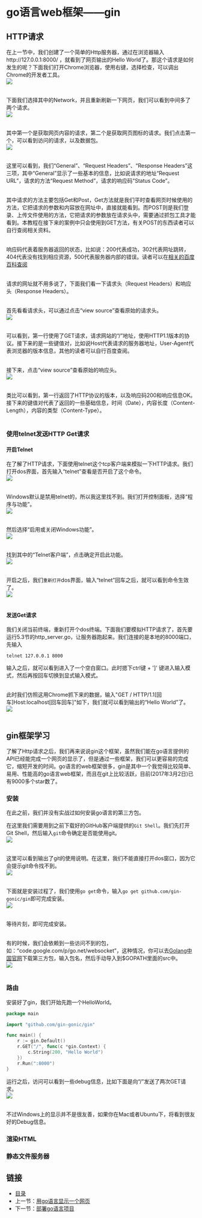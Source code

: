 # go语言web框架——gin

## HTTP请求
在上一节中，我们创建了一个简单的Http服务器，通过在浏览器输入http://127.0.0.1:8000/ ，就看到了网页输出的Hello World了。那这个请求是如何发生的呢？下面我们打开Chrome浏览器，使用右键，选择检查，可以调出Chrome的开发者工具。<br>
![](./imgs/5.4/5.4-1.jpg?raw=true)<br><br>

下面我们选择其中的Network，并且重新刷新一下网页，我们可以看到中间多了两个请求。<br>
![](./imgs/5.4/5.4-2.png?raw=true)<br><br>

其中第一个是获取网页内容的请求，第二个是获取网页图标的请求。我们点击第一个，可以看到访问的请求，以及数据包。<br>
![](./imgs/5.4/5.4-3.png?raw=true)<br><br>

这里可以看到，我们“General”、“Request Headers”、“Response Headers”这三项，其中“General”显示了一些基本的信息，比如说请求的地址“Request URL”，请求的方法“Request Method”，请求的响应码“Status Code”。<br><br>

其中请求的方法主要包括Get和Post，Get方法就是我们平时查看网页时候使用的方法，它把请求的参数和内容放在网址中，直接就能看到。而POST则是我们登录、上传文件使用的方法，它把请求的参数放在请求头中，需要通过抓包工具才能看到。本教程在接下来的案例中只会使用到GET方法，有关POST的东西读者可以自行查阅相关资料。<br><br>

响应码代表着服务器返回的状态，比如说：200代表成功，302代表网址跳转，404代表没有找到相应资源，500代表服务器内部的错误。读者可以在[相关的百度百科查阅](http://baike.baidu.com/link?url=zCK8F6J57Xkb8MqxaCf2KH8Z1mlVOlwiDvnG2Ss_gIW8e61x6m96GzjILUjDaeZKhfmcspUIWdsqg63Xv38EbpBVMYMqXPV47Z0rc_HivDrocy9fXPkRyhPvspnZGxZ6)<br><br>

请求的网址就不用多说了，下面我们看一下请求头（Request Headers）和响应头（Response Headers）。<br><br>

首先看看请求头，可以通过点击“view source”查看原始的请求头。<br>
![](./imgs/5.4/5.4-4.png?raw=true)<br><br>

可以看到，第一行使用了GET请求，请求网站的“/”地址，使用HTTP1.1版本的协议。接下来的是一些键值对，比如说Host代表请求的服务器地址，User-Agent代表浏览器的版本信息，其他的读者可以自行百度查阅。<br><br>

接下来，点击“view source”查看原始的响应头。<br>
![](./imgs/5.4/5.4-5.png?raw=true)<br><br>

类比可以看到，第一行返回了HTTP协议的版本，以及响应码200和响应信息OK。接下来的键值对代表了返回的一些基础信息，时间（Date），内容长度（Content-Length），内容的类型（Content-Type）。<br><br>

### 使用telnet发送HTTP Get请求
#### 开启Telnet
在了解了HTTP请求，下面使用telnet这个tcp客户端来模拟一下HTTP请求。我们打开dos界面，首先输入“telnet”查看是否开启了这个命令。<br>
![](./imgs/5.4/5.4-6.png?raw=true)<br><br>

Windows默认是禁用telnet的，所以我这里找不到。我们打开控制面板，选择“程序与功能”。<br>
![](./imgs/5.4/5.4-7.png?raw=true)<br><br>

然后选择“启用或关闭Windows功能”。<br>
![](./imgs/5.4/5.4-8.png?raw=true)<br><br>

找到其中的“Telnet客户端”，点击确定开启此功能。<br>
![](./imgs/5.4/5.4-9.png?raw=true)<br><br>

开启之后，我们`重新打开`dos界面，输入“telnet”回车之后，就可以看到命令生效了。<br>
![](./imgs/5.4/5.4-10.png?raw=true)<br><br>

#### 发送Get请求
我们关闭当前终端，重新打开个dos终端。下面我们要模拟HTTP请求了，首先要运行5.3节的http_server.go，让服务器跑起来。我们连接的是本地的8000端口，先输入
``` shell
telnet 127.0.0.1 8000
```
输入之后，就可以看到进入了一个空白窗口。此时摁下ctrl键 + ']' 键进入输入模式，然后再按回车切换到显式输入模式。<br><br>

此时我们仿照这用Chrome抓下来的数据，输入"GET / HTTP/1.1[回车]Host:localhost[回车回车]"如下，我们就可以看到输出的“Hello World”了。<br>
![](./imgs/5.4/5.4-11.png?raw=true)<br><br>

## gin框架学习
了解了Http请求之后，我们再来说说gin这个框架，虽然我们能在go语言提供的API已经能完成一个网页的显示了，但是通过一些框架，我们可以更容易的完成它，缩短开发的时间。go语言的web框架很多，gin是其中一个我觉得比较简单、易用、性能高的go语言web框架，而且在git上比较活跃，目前(2017年3月2日)已有9000多个star数了。
### 安装
在此之前，我们并没有实战过如何安装go语言的第三方包。

在这里我们需要用到之前下载好的GitHub客户端提供的`Git Shell`。我们先打开Git Shell，然后输入`git`命令确定是否能使用git。<br>
![](./imgs/5.4/5.4-12.png?raw=true)<br><br>

这里可以看到输出了git的使用说明。在这里，我们不能直接打开dos窗口，因为它会提示git命令找不到。<br>
![](./imgs/5.4/5.4-13.png?raw=true)<br><br>

下面就是安装过程了，我们使用`go get`命令，输入`go get github.com/gin-gonic/gin`即可完成安装。<br>
![](./imgs/5.4/5.4-14.png?raw=true)<br><br>

等待片刻，即可完成安装。<br><br>

有的时候，我们会依赖到一些访问不到的包，如：“code.google.com/p/go.net/websocket”，这种情况，你可以去[Golang中国官网](http://www.golangtc.com/download/package)下载第三方包，输入包名，然后手动导入到$GOPATH里面的src中。<br>
![](./imgs/5.4/5.4-15.png?raw=true)<br><br>

### 路由
安装好了gin，我们开始先跑一个HelloWorld。
``` go
package main

import "github.com/gin-gonic/gin"

func main() {
    r := gin.Default()
    r.GET("/", func(c *gin.Context) {
        c.String(200, "Hello World")
    })
    r.Run(":8000")
}
```
运行之后，访问可以看到一些debug信息，比如下面是向“/”发送了两次GET请求。<br>
![](./imgs/5.4/5.4-15.png?raw=true)<br><br>

不过Windows上的显示并不是很友善，如果你在Mac或者Ubuntu下，将看到很友好的Debug信息。

### 渲染HTML

### 静态文件服务器


## 链接
- [目录](directory.md)  
- 上一节：[用go语言显示一个网页](5.3.md)  
- 下一节：[部署go语言项目](5.5.md)
